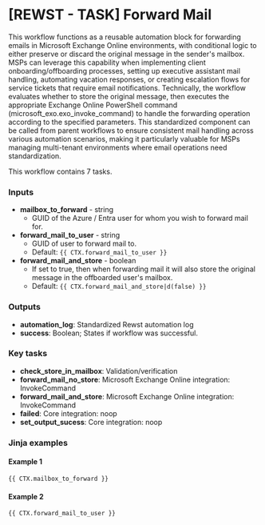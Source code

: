 # \[REWST - TASK] Forward Mail

This workflow functions as a reusable automation block for forwarding emails in Microsoft Exchange Online environments, with conditional logic to either preserve or discard the original message in the sender's mailbox. MSPs can leverage this capability when implementing client onboarding/offboarding processes, setting up executive assistant mail handling, automating vacation responses, or creating escalation flows for service tickets that require email notifications. Technically, the workflow evaluates whether to store the original message, then executes the appropriate Exchange Online PowerShell command (microsoft\_exo.exo\_invoke\_command) to handle the forwarding operation according to the specified parameters. This standardized component can be called from parent workflows to ensure consistent mail handling across various automation scenarios, making it particularly valuable for MSPs managing multi-tenant environments where email operations need standardization.

This workflow contains 7 tasks.

### Inputs

* **mailbox\_to\_forward** - string
  * GUID of the Azure / Entra user for whom you wish to forward mail for.
* **forward\_mail\_to\_user** - string
  * GUID of user to forward mail to.
  * Default: `{{ CTX.forward_mail_to_user }}`
* **forward\_mail\_and\_store** - boolean
  * If set to true, then when forwarding mail it will also store the original message in the offboarded user's mailbox.
  * Default: `{{ CTX.forward_mail_and_store|d(false) }}`

### Outputs

* **automation\_log**: Standardized Rewst automation log
* **success**: Boolean; States if workflow was successful.

### Key tasks

* **check\_store\_in\_mailbox**: Validation/verification
* **forward\_mail\_no\_store**: Microsoft Exchange Online integration: InvokeCommand
* **forward\_mail\_and\_store**: Microsoft Exchange Online integration: InvokeCommand
* **failed**: Core integration: noop
* **set\_output\_sucess**: Core integration: noop

### Jinja examples

#### Example 1

```jinja
{{ CTX.mailbox_to_forward }}
```



#### Example 2

```jinja
{{ CTX.forward_mail_to_user }}
```

